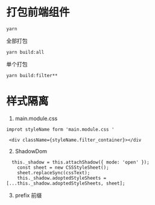 # 打包前端组件


```
yarn 

```
全部打包

```
yarn build:all
```

单个打包

```
yarn build:filter**
```

# 样式隔离
1. main.module.css 

```
improt styleName form 'main.module.css '

 <div className={styleName.filter_container}></div
```

2. ShadowDom

```
  this._shadow = this.attachShadow({ mode: 'open' });
    const sheet = new CSSStyleSheet();
    sheet.replaceSync(cssText);
    this._shadow.adoptedStyleSheets = [...this._shadow.adoptedStyleSheets, sheet];
```

3. prefix 前缀